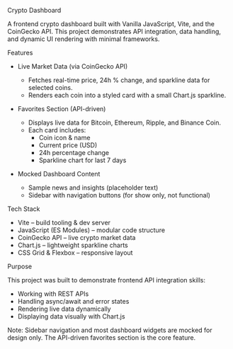 Crypto Dashboard

A frontend crypto dashboard built with Vanilla JavaScript, Vite, and the CoinGecko API.
This project demonstrates API integration, data handling, and dynamic UI rendering with minimal frameworks.

Features

- Live Market Data (via CoinGecko API)
    - Fetches real-time price, 24h % change, and sparkline data for selected coins.
    - Renders each coin into a styled card with a small Chart.js sparkline.

- Favorites Section (API-driven)
    - Displays live data for Bitcoin, Ethereum, Ripple, and Binance Coin.
    - Each card includes:
        - Coin icon & name
        - Current price (USD)
        - 24h percentage change
        - Sparkline chart for last 7 days

- Mocked Dashboard Content
    - Sample news and insights (placeholder text)
    - Sidebar with navigation buttons (for show only, not functional)

Tech Stack
- Vite – build tooling & dev server
- JavaScript (ES Modules) – modular code structure
- CoinGecko API – live crypto market data
- Chart.js – lightweight sparkline charts
- CSS Grid & Flexbox – responsive layout

Purpose

This project was built to demonstrate frontend API integration skills:
- Working with REST APIs
- Handling async/await and error states
- Rendering live data dynamically
- Displaying data visually with Chart.js

Note: Sidebar navigation and most dashboard widgets are mocked for design only. The API-driven favorites section is the core feature.